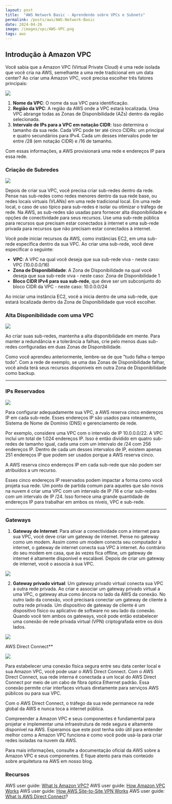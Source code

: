 ```yaml
---
layout: post
title:  "AWS Network Basic - Aprendendo sobre VPCs e Subnets"
permalink: /posts/aws/AWS-Network-Basic
date: 2024-04-26
image: /images/vpc/AWS-VPC.png
tags: aws
---
```



## Introdução à Amazon VPC


Você sabia que a Amazon VPC (Virtual Private Cloud) é uma rede isolada que você cria na AWS, semelhante a uma rede tradicional em um data center? Ao criar uma Amazon VPC, você precisa escolher três fatores principais:

![](https://img1.daumcdn.net/thumb/R300x0/?fname=https://blog.kakaocdn.net/dn/H8M8X/btqU0y3GJoY/8Yb5Wq9cTkIntuKKW31J00/img.png)

1. **Nome da VPC**: O nome da sua VPC para identificação.
2. **Região da VPC**: A região da AWS onde a VPC estará localizada. Uma VPC abrange todas as Zonas de Disponibilidade (AZs) dentro da região selecionada.
3. **Intervalo de IPs para a VPC em notação CIDR**: Isso determina o tamanho da sua rede. Cada VPC pode ter até cinco CIDRs: um principal e quatro secundários para IPv4. Cada um desses intervalos pode ter entre /28 (em notação CIDR) e /16 de tamanho.

Com essas informações, a AWS provisionará uma rede e endereços IP para essa rede.

### Criação de Subredes

![](/images/vpc/vpc_subnets.png)

Depois de criar sua VPC, você precisa criar sub-redes dentro da rede. Pense nas sub-redes como redes menores dentro da sua rede base, ou redes locais virtuais (VLANs) em uma rede tradicional local. Em uma rede local, o caso de uso típico para sub-redes é isolar ou otimizar o tráfego de rede. Na AWS, as sub-redes são usadas para fornecer alta disponibilidade e opções de conectividade para seus recursos. Use uma sub-rede pública para recursos que precisam estar conectados à internet e uma sub-rede privada para recursos que não precisam estar conectados à internet.

Você pode iniciar recursos da AWS, como instâncias EC2, em uma sub-rede específica dentro da sua VPC. Ao criar uma sub-rede, você deve especificar o seguinte:

- **VPC**: A VPC na qual você deseja que sua sub-rede viva - neste caso: VPC (10.0.0.0/16)
- **Zona de Disponibilidade**: A Zona de Disponibilidade na qual você deseja que sua sub-rede viva - neste caso: Zona de Disponibilidade 1
- **Bloco CIDR IPv4 para sua sub-rede**, que deve ser um subconjunto do bloco CIDR da VPC - neste caso: 10.0.0.0/24

Ao iniciar uma instância EC2, você a inicia dentro de uma sub-rede, que estará localizada dentro da Zona de Disponibilidade que você escolher.

### Alta Disponibilidade com uma VPC


![](/images/vpc/vpc_azs.png)

Ao criar suas sub-redes, mantenha a alta disponibilidade em mente. Para manter a redundância e a tolerância a falhas, crie pelo menos duas sub-redes configuradas em duas Zonas de Disponibilidade.

Como você aprendeu anteriormente, lembre-se de que "tudo falha o tempo todo". Com a rede de exemplo, se uma das Zonas de Disponibilidade falhar, você ainda terá seus recursos disponíveis em outra Zona de Disponibilidade como backup.

---

### IPs Reservados

![](/images/vpc/ips.png)

Para configurar adequadamente sua VPC, a AWS reserva cinco endereços IP em cada sub-rede. Esses endereços IP são usados para roteamento, Sistema de Nome de Domínio (DNS) e gerenciamento de rede.

Por exemplo, considere uma VPC com o intervalo de IP 10.0.0.0/22. A VPC inclui um total de 1.024 endereços IP. Isso é então dividido em quatro sub-redes de tamanho igual, cada uma com um intervalo de /24 com 256 endereços IP. Dentro de cada um desses intervalos de IP, existem apenas 251 endereços IP que podem ser usados porque a AWS reserva cinco.

A AWS reserva cinco endereços IP em cada sub-rede que não podem ser atribuídos a um recurso.

Esses cinco endereços IP reservados podem impactar a forma como você projeta sua rede. Um ponto de partida comum para aqueles que são novos na nuvem é criar uma VPC com um intervalo de IP /16 e criar sub-redes com um intervalo de IP /24. Isso fornece uma grande quantidade de endereços IP para trabalhar em ambos os níveis, VPC e sub-rede.

---

### Gateways



1. **Gateway de Internet**: Para ativar a conectividade com a internet para sua VPC, você deve criar um gateway de internet. Pense no gateway como um modem. Assim como um modem conecta seu computador à internet, o gateway de internet conecta sua VPC à internet. Ao contrário do seu modem em casa, que às vezes fica offline, um gateway de internet é altamente disponível e escalável. Depois de criar um gateway de internet, você o associa à sua VPC.

![](/images/vpc/internet_gateway.png)

2. **Gateway privado virtual**: Um gateway privado virtual conecta sua VPC a outra rede privada. Ao criar e associar um gateway privado virtual a uma VPC, o gateway atua como âncora no lado da AWS da conexão. No outro lado da conexão, você precisará conectar um gateway de cliente à outra rede privada. Um dispositivo de gateway de cliente é um dispositivo físico ou aplicativo de software no seu lado da conexão. Quando você tem ambos os gateways, você pode então estabelecer uma conexão de rede privada virtual (VPN) criptografada entre os dois lados.

![](/images/vpc/virtual_private-gateway.png)

AWS Direct Connect**

![](/images/vpc/direct_connect.png)

Para estabelecer uma conexão física segura entre seu data center local e sua Amazon VPC, você pode usar o AWS Direct Connect. Com o AWS Direct Connect, sua rede interna é conectada a um local do AWS Direct Connect por meio de um cabo de fibra óptica Ethernet padrão. Essa conexão permite criar interfaces virtuais diretamente para serviços AWS públicos ou para sua VPC.

Com o AWS Direct Connect, o tráfego da sua rede permanece na rede global da AWS e nunca toca a internet pública.



Compreender a Amazon VPC e seus componentes é fundamental para projetar e implementar uma infraestrutura de rede segura e altamente disponível na AWS. Esperamos que este post tenha sido útil para entender melhor como a Amazon VPC funciona e como você pode usá-la para criar redes isoladas na nuvem da AWS.

Para mais informações, consulte a documentação oficial da AWS sobre a Amazon VPC e seus componentes. E fique atento para mais conteúdo sobre arquitetura na AWS em nosso blog.

### Recursos 

AWS user guide: [What Is Amazon VPC?](https://docs.aws.amazon.com/vpc/latest/userguide/what-is-amazon-vpc.html)
AWS user guide: [How Amazon VPC Works](https://docs.aws.amazon.com/vpc/latest/userguide/how-it-works.html)
AWS user guide: [How AWS Site-to-Site VPN Works](https://docs.aws.amazon.com/vpn/latest/s2svpn/how_it_works.html)
AWS user guide: [What Is AWS Direct Connect](https://docs.aws.amazon.com/directconnect/latest/UserGuide/Welcome.html)?